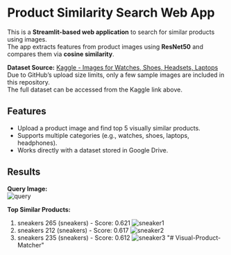 # Product Similarity Search Web App

This is a **Streamlit-based web application** to search for similar products using images.  
The app extracts features from product images using **ResNet50** and compares them via **cosine similarity**.

**Dataset Source:** [Kaggle - Images for Watches, Shoes, Headsets, Laptops](https://www.kaggle.com/datasets/cliffordlee96/images-for-watches-shoes-headsets-laptops)  
Due to GitHub’s upload size limits, only a few sample images are included in this repository.  
The full dataset can be accessed from the Kaggle link above.

## Features
- Upload a product image and find top 5 visually similar products.
- Supports multiple categories (e.g., watches, shoes, laptops, headphones).
- Works directly with a dataset stored in Google Drive.

## Results

**Query Image:**  
![query](images/query.jpg)

**Top Similar Products:**
1. sneakers 265 (sneakers) - Score: 0.621 ![sneaker1](images/sneaker1.jpg)
2. sneakers 212 (sneakers) - Score: 0.617 ![sneaker2](images/sneaker2.jpg)
3. sneakers 235 (sneakers) - Score: 0.612 ![sneaker3](images/sneaker3.jpg)
"# Visual-Product-Matcher" 
